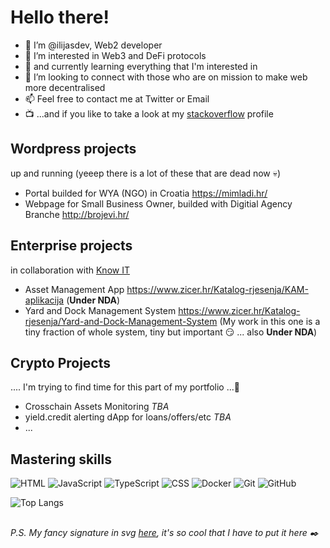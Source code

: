 # Hello there!

- 👋 I’m @ilijasdev, Web2 developer
- 👀 I’m interested in Web3 and DeFi protocols
- 🌱 and currently learning everything that I'm interested in 
- 💞️ I’m looking to connect with those who are on mission to make web more decentralised
- 📫 Feel free to contact me at Twitter or Email
- 📺 ...and if you like to take a look at my [stackoverflow](https://stackoverflow.com/users/9914347/ilija-ilicic) profile

## Wordpress projects 
up and running (yeeep there is a lot of these that are dead now :skull:)
- Portal builded for WYA (NGO) in Croatia https://mimladi.hr/
- Webpage for Small Business Owner, builded with Digitial Agency Branche http://brojevi.hr/ 

## Enterprise projects
in collaboration with [Know IT](https://knowit.hr/)
- Asset Management App https://www.zicer.hr/Katalog-rjesenja/KAM-aplikacija (**Under NDA**)
- Yard and Dock Management System https://www.zicer.hr/Katalog-rjesenja/Yard-and-Dock-Management-System (My work in this one is a tiny fraction of whole system, tiny but important 😏 ... also **Under NDA**)

## Crypto Projects
.... I'm trying to find time for this part of my portfolio ...🤔
- Crosschain Assets Monitoring _TBA_
- yield.credit alerting dApp for loans/offers/etc _TBA_    
- ...

## Mastering skills
![HTML](https://img.shields.io/badge/-HTML-E34F26?style=flat&logo=html5&logoColor=white) ![JavaScript](https://img.shields.io/badge/-JavaScript-C69D00?style=flat&logo=javascript&logoColor=white) ![TypeScript](https://img.shields.io/badge/-TypeScript-2f74c0?style=flat&logo=typescript&logoColor=white) ![CSS](https://img.shields.io/badge/-CSS-254bdd?style=flat&logo=css3) 
![Docker](https://img.shields.io/badge/-Docker-cbe3f2?style=flat&logo=docker) 
![Git](https://img.shields.io/badge/-Git-black?style=flat&logo=git) ![GitHub](https://img.shields.io/badge/-GitHub-black?style=flat&logo=github)

![Top Langs](https://github-readme-stats.vercel.app/api/top-langs/?username=ilijasdev&layout=compact%20notebook)

##
_P.S. My fancy signature in svg [here](http://in-development.live/fancy-signature/), it's so cool that I have to put it here ✒️_
